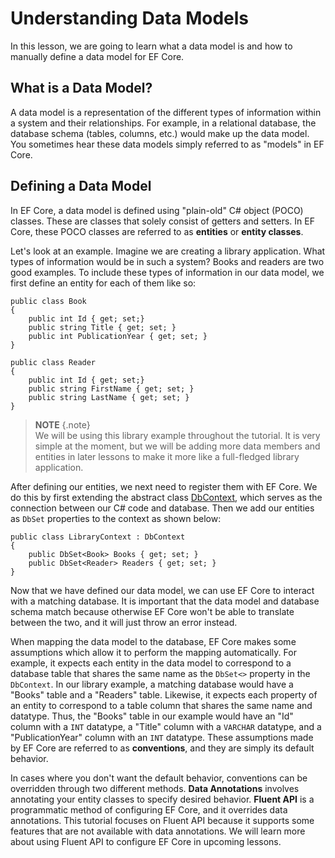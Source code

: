 # Understanding Data Models 
 
In this lesson, we are going to learn what a data model is and how to manually define a data model for EF Core. 
 
## What is a Data Model? 
 
A data model is a representation of the different types of information within a system and their relationships. For example, in a relational database, the database schema (tables, columns, etc.) would make up the data model. You sometimes hear these data models simply referred to as "models" in EF Core.  
 
## Defining a Data Model 
 
In EF Core, a data model is defined using "plain-old" C# object (POCO) classes. These are classes that solely consist of getters and setters. In EF Core, these POCO classes are referred to as **entities** or **entity classes**. 
 
Let's look at an example. Imagine we are creating a library application. What types of information would be in such a system? Books and readers are two good examples. To include these types of information in our data model, we first define an entity for each of them like so: 
 
```{C#} 
public class Book 
{ 
	public int Id { get; set;} 
	public string Title { get; set; } 
	public int PublicationYear { get; set; } 
} 
 
public class Reader 
{ 
	public int Id { get; set;} 
	public string FirstName { get; set; } 
	public string LastName { get; set; } 
} 
```
 
> **NOTE** {.note}  
> We will be using this library example throughout the tutorial. It is very simple at the moment, but we will be adding more data members and entities in later lessons to make it more like a full-fledged library application. 
 
After defining our entities, we next need to register them with EF Core. We do this by first extending the abstract class [DbContext](https://msdn.microsoft.com/library/system.data.entity.dbcontext), which serves as the connection between our C# code and database. Then we add our entities as `DbSet` properties to the context as shown below: 
 
```{C#} 
public class LibraryContext : DbContext 
{ 
	public DbSet<Book> Books { get; set; } 
	public DbSet<Reader> Readers { get; set; } 
} 
``` 
 
Now that we have defined our data model, we can use EF Core to interact with a matching database. It is important that the data model and database schema match because otherwise EF Core won't be able to translate between the two, and it will just throw an error instead.  
 
When mapping the data model to the database, EF Core makes some assumptions which allow it to perform the mapping automatically. For example, it expects each entity in the data model to correspond to a database table that shares the same name as the `DbSet<>` property in the `DbContext`. In our library example, a matching database would have a "Books" table and a "Readers" table. Likewise, it expects each property of an entity to correspond to a table column that shares the same name and datatype. Thus, the "Books" table in our example would have an "Id" column with a `INT` datatype, a "Title" column with a `VARCHAR` datatype, and a "PublicationYear" column with an `INT` datatype. These assumptions made by EF Core are referred to as **conventions**, and they are simply its default behavior. 
 
In cases where you don't want the default behavior, conventions can be overridden through two different methods. **Data Annotations** involves annotating your entity classes to specify desired behavior.  **Fluent API** is a programmatic method of configuring EF Core, and it overrides data annotations. This tutorial focuses on Fluent API because it supports some features that are not available with data annotations. We will learn more about using Fluent API to configure EF Core in upcoming lessons. 